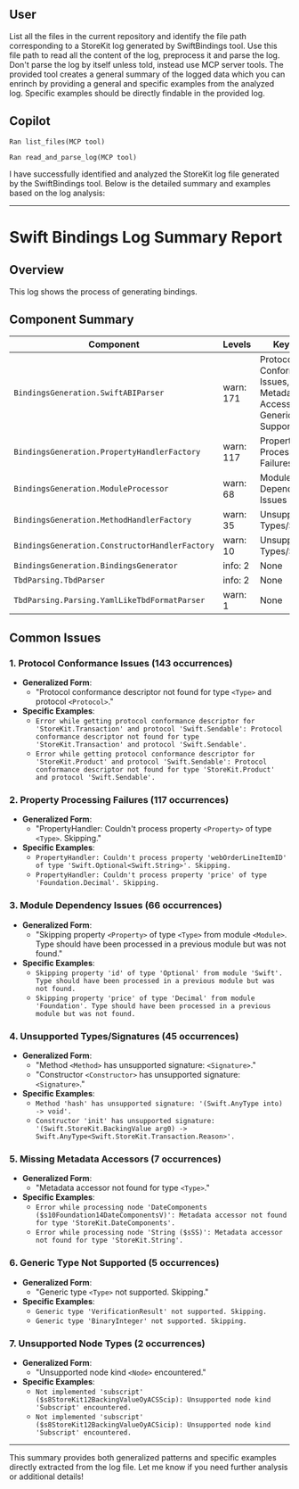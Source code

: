 ## User
List all the files in the current repository and identify the file path corresponding to a StoreKit log generated by SwiftBindings tool. Use this file path to read all the content of the log, preprocess it and parse the log. Don't parse the log by itself unless told, instead use MCP server tools. The provided tool creates a general summary of the logged data which you can enrinch by providing a general and specific examples from the analyzed log. Specific examples should be directly findable in the provided log.

## Copilot
`Ran list_files(MCP tool)`

`Ran read_and_parse_log(MCP tool)`

I have successfully identified and analyzed the StoreKit log file generated by the SwiftBindings tool. Below is the detailed summary and examples based on the log analysis:

---

# Swift Bindings Log Summary Report

## Overview
This log shows the process of generating bindings.

## Component Summary

| Component | Levels | Key Issues |
|-----------|--------|------------|
| `BindingsGeneration.SwiftABIParser` | warn: 171 | Protocol Conformance Issues, Missing Metadata Accessors, Generic Type Not Supported |
| `BindingsGeneration.PropertyHandlerFactory` | warn: 117 | Property Processing Failures |
| `BindingsGeneration.ModuleProcessor` | warn: 68 | Module Dependency Issues |
| `BindingsGeneration.MethodHandlerFactory` | warn: 35 | Unsupported Types/Signatures |
| `BindingsGeneration.ConstructorHandlerFactory` | warn: 10 | Unsupported Types/Signatures |
| `BindingsGeneration.BindingsGenerator` | info: 2 | None |
| `TbdParsing.TbdParser` | info: 2 | None |
| `TbdParsing.Parsing.YamlLikeTbdFormatParser` | warn: 1 | None |

## Common Issues

### 1. **Protocol Conformance Issues** (143 occurrences)
- **Generalized Form**: 
  - "Protocol conformance descriptor not found for type `<Type>` and protocol `<Protocol>`."
- **Specific Examples**:
  - `Error while getting protocol conformance descriptor for 'StoreKit.Transaction' and protocol 'Swift.Sendable': Protocol conformance descriptor not found for type 'StoreKit.Transaction' and protocol 'Swift.Sendable'.`
  - `Error while getting protocol conformance descriptor for 'StoreKit.Product' and protocol 'Swift.Sendable': Protocol conformance descriptor not found for type 'StoreKit.Product' and protocol 'Swift.Sendable'.`

### 2. **Property Processing Failures** (117 occurrences)
- **Generalized Form**:
  - "PropertyHandler: Couldn't process property `<Property>` of type `<Type>`. Skipping."
- **Specific Examples**:
  - `PropertyHandler: Couldn't process property 'webOrderLineItemID' of type 'Swift.Optional<Swift.String>'. Skipping.`
  - `PropertyHandler: Couldn't process property 'price' of type 'Foundation.Decimal'. Skipping.`

### 3. **Module Dependency Issues** (66 occurrences)
- **Generalized Form**:
  - "Skipping property `<Property>` of type `<Type>` from module `<Module>`. Type should have been processed in a previous module but was not found."
- **Specific Examples**:
  - `Skipping property 'id' of type 'Optional' from module 'Swift'. Type should have been processed in a previous module but was not found.`
  - `Skipping property 'price' of type 'Decimal' from module 'Foundation'. Type should have been processed in a previous module but was not found.`

### 4. **Unsupported Types/Signatures** (45 occurrences)
- **Generalized Form**:
  - "Method `<Method>` has unsupported signature: `<Signature>`."
  - "Constructor `<Constructor>` has unsupported signature: `<Signature>`."
- **Specific Examples**:
  - `Method 'hash' has unsupported signature: '(Swift.AnyType into) -> void'.`
  - `Constructor 'init' has unsupported signature: '(Swift.StoreKit.BackingValue arg0) -> Swift.AnyType<Swift.StoreKit.Transaction.Reason>'.`

### 5. **Missing Metadata Accessors** (7 occurrences)
- **Generalized Form**:
  - "Metadata accessor not found for type `<Type>`."
- **Specific Examples**:
  - `Error while processing node 'DateComponents ($s10Foundation14DateComponentsV)': Metadata accessor not found for type 'StoreKit.DateComponents'.`
  - `Error while processing node 'String ($sSS)': Metadata accessor not found for type 'StoreKit.String'.`

### 6. **Generic Type Not Supported** (5 occurrences)
- **Generalized Form**:
  - "Generic type `<Type>` not supported. Skipping."
- **Specific Examples**:
  - `Generic type 'VerificationResult' not supported. Skipping.`
  - `Generic type 'BinaryInteger' not supported. Skipping.`

### 7. **Unsupported Node Types** (2 occurrences)
- **Generalized Form**:
  - "Unsupported node kind `<Node>` encountered."
- **Specific Examples**:
  - `Not implemented 'subscript' ($s8StoreKit12BackingValueOyACSScip): Unsupported node kind 'Subscript' encountered.`
  - `Not implemented 'subscript' ($s8StoreKit12BackingValueOyACSicip): Unsupported node kind 'Subscript' encountered.`

---

This summary provides both generalized patterns and specific examples directly extracted from the log file. Let me know if you need further analysis or additional details!
